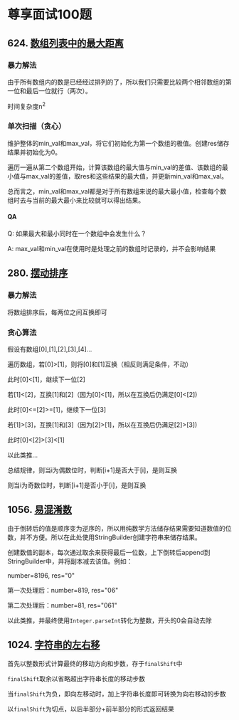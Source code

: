 # 尊享面试100题

## 624. [数组列表中的最大距离](./leetcode/editor/cn/MaximumDistanceInArrays.java)

### 暴力解法

由于所有数组内的数是已经经过排列的了，所以我们只需要比较两个相邻数组的第一位和最后一位就行（两次）。

时间复杂度n<sup>2</sup>

### 单次扫描（贪心）

维护整体的min_val和max_val，将它们初始化为第一个数组的极值。创建res储存结果并初始化为0。

遍历一遍从第二个数组开始，计算该数组的最大值与min_val的差值、该数组的最小值与max_val的差值，取res和这些结果的最大值，并更新min_val和max_val。

总而言之，min_val和max_val都是对于所有数组来说的最大最小值，检查每个数组时去与当前的最大最小来比较就可以得出结果。

#### QA

Q: 如果最大和最小同时在一个数组中会发生什么？

A: max_val和min_val在使用时是处理之前的数组时记录的，并不会影响结果

## 280. [摆动排序](./leetcode/editor/cn/WiggleSort.java)

### 暴力解法

将数组排序后，每两位之间互换即可

### 贪心算法

假设有数组[0],[1],[2],[3],[4]...

遍历数组，若[0]>[1]，则将[0]和[1]互换（相反则满足条件，不动）

此时[0]<[1]，继续下一位[2]

若[1]<[2]，互换[1]和[2]（因为[0]<[1]，所以在互换后仍满足[0]<[2])

此时[0]<=[2]>=[1]，继续下一位[3]

若[1]>[3]，互换[1]和[3]（因为[2]>[1]，所以在互换后仍满足[2]>[3])

此时[0]<[2]>[3]<[1]

以此类推...

总结规律，则当i为偶数位时，判断[i+1]是否大于[i]，是则互换

则当i为奇数位时，判断[i+1]是否小于[i]，是则互换

## 1056. [易混淆数](./leetcode/editor/cn/ConfusingNumber.java)

由于倒转后的值是顺序变为逆序的，所以用纯数学方法储存结果需要知道数值的位数，并不方便。所以在此处使用StringBuilder创建字符串来储存结果。

创建数值的副本，每次通过取余来获得最后一位数，上下倒转后append到StringBuilder中，并将副本减去该值。例如：

number=8196, res="0"

第一次处理后：number=819, res="06"

第二次处理后：number=81, res="061"

以此类推，并最终使用`Integer.parseInt`转化为整数，开头的0会自动去除

## 1024. [字符串的左右移](./leetcode/editor/cn/PerformStringShifts.java)

首先以整数形式计算最终的移动方向和步数，存于`finalShift`中

`finalShift`取余以省略超出字符串长度的移动步数

当`finalShift`为负，即向左移动时，加上字符串长度即可转换为向右移动的步数

以`finalShift`为切点，以后半部分+前半部分的形式返回结果
